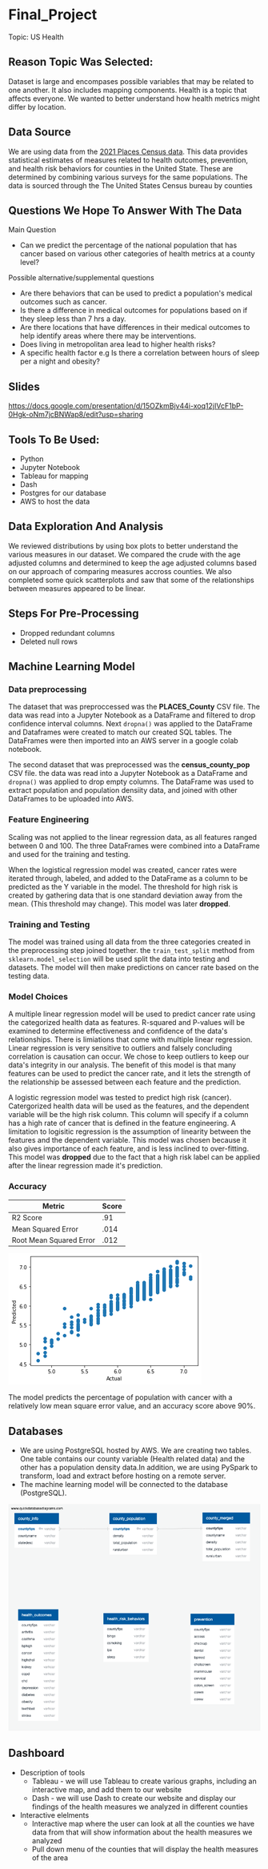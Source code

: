 # Final_Project

Topic: US Health

## Reason Topic Was Selected:
Dataset is large and encompases possible variables that may be related to one another.  It also includes mapping components.  Health is a topic that affects everyone.  We wanted to better understand how health metrics might differ by location.

## Data Source
We are using data from the [2021 Places Census data](https://chronicdata.cdc.gov/500-Cities-Places/PLACES-County-Data-GIS-Friendly-Format-2021-releas/kmvs-jkvx).  This data provides statistical estimates of measures related to health outcomes, prevention, and health risk behaviors for counties in the United State.  These are determined by combining various surveys for the same populations. 
The data is sourced through the The United States Census bureau by counties


## Questions We Hope To Answer With The Data
Main Question

- Can we predict the percentage of the national population that has cancer based on various other categories of health metrics at a county level?

Possible alternative/supplemental questions
- Are there behaviors that can be used to predict a population's medical outcomes such as cancer.
- Is there a difference in medical outcomes for populations based on if they sleep less than 7 hrs a day.
- Are there locations that have differences in their medical outcomes to help identify areas where there may be interventions.
- Does living in metropolitan area lead to higher health risks?
- A specific health factor e.g Is there a correlation between hours of sleep per a night and obesity?

## Slides

https://docs.google.com/presentation/d/15OZkmBjv44i-xoq12jIVcF1bP-0Hgk-oNm7jcBNWap8/edit?usp=sharing

## Tools To Be Used:
- Python
- Jupyter Notebook
- Tableau for mapping
- Dash
- Postgres for our database
- AWS to host the data

## Data Exploration And Analysis
We reviewed distributions by using box plots to better understand the various measures in our dataset.  We compared the crude with the age adjusted columns and determined to keep the age adjusted columns based on our approach of comparing measures accross counties.  We also completed some quick scatterplots and saw that some of the relationships between measures appeared to be linear.

## Steps For Pre-Processing  
- Dropped redundant columns
- Deleted null rows

## Machine Learning Model

### Data preprocessing

The dataset that was preproccessed was the **PLACES_County** CSV file. The data was read into a Jupyter Notebook as a DataFrame and filtered to drop confidence interval columns. Next
``dropna()`` was applied to the DataFrame and Dataframes were created to match our created SQL tables. The DataFrames were then imported into an AWS server in a google colab notebook. 

The second dataset that was preprocessed was the **census_county_pop** CSV file. the data was read into a Jupyter Notebook as a DataFrame and ``dropna()`` was applied to drop empty columns. The DataFrame was used to extract population and population densiity data, and joined with other DataFrames to be uploaded into AWS.

### Feature Engineering

Scaling was not applied to the linear regression data, as all features ranged between 0 and 100. The three DataFrames were combined into a DataFrame and used for the training and testing.

When the logistical regression model was created, cancer rates were iterated through, labeled, and added to the DataFrame as a column to be predicted as the Y variable in the model. The threshold for high risk is created by gathering data that is one standard deviation away from the mean. (This threshold may change). This model was later **dropped**.

### Training and Testing

The model was trained using all data from the three categories created in the preprocessing step joined together. the ``train_test_split`` method from ``sklearn.model_selection`` will be used split the data into testing and datasets. The model will then make predictions on cancer rate based on the testing data.

### Model Choices

A multiple linear regression model will be used to predict cancer rate using the categorized health data as features. R-squared and P-values will be examined to determine effectiveness and confidence of the data's relationships. There is limiations that come with multiple linear regression. Linear regression is very sensitive to outliers and falsely concluding correlation is causation can occur. We chose to keep outliers to keep our data's integrity in our analysis. The benefit of this model is that many features can be used to predict the cancer rate, and it lets the strength of the relationship be assessed between each feature and the prediction.

A logistic regression model was tested to predict high risk (cancer). Catergorized health data will be used as the features, and the dependent variable will be the high risk column. This column will specify if a column has a high rate of cancer that is defined in the feature engineering. A limitation to logisitic regression is the assumption of linearity between the features and the dependent variable. This model was chosen because it also gives importance of each feature, and is less inclined to over-fitting. This model was **dropped** due to the fact that a high risk label can be applied after the linear regression made it's prediction.

### Accuracy

| Metric      | Score |
| ----------- | ----------- |
| R2 Score      | .91       |
| Mean Squared Error | .014 |
| Root Mean Squared Error | .012 |

![actual_vs_predicted](/images/actual_vs_predicted.png)

The model predicts the percentage of population with cancer with a relatively low mean square error value, and an accuracy score above 90%. 

## Databases

- We are using PostgreSQL hosted by AWS. We are creating two tables. One table contains our county variable (Health related data) and the other has a population density data.In addition, we are using PySpark to transform, load and extract before hosting on a remote server.
- The machine learning model will be connected to the database (PostgreSQL).

![PostgreSQL Schema](images/CDC_Data_tables_ERD.png)

## Dashboard 

* Description of tools
    * Tableau - we will use Tableau to create various graphs, including an interactive map, and add them to our website
    * Dash - we will use Dash to create our website and display our findings of the health measures we analyzed in different counties 
* Interactive elelments
    * Interactive map where the user can look at all the counties we have data from that will show information about the health measures we analyzed
    * Pull down menu of the counties that will display the health measures of the area

